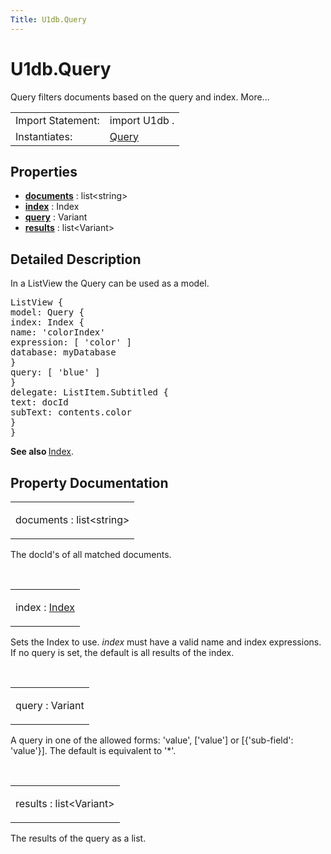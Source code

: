 ```yaml
---
Title: U1db.Query
---
```


# U1db.Query

<span class="subtitle"></span>
<!-- $$$Query-brief -->
<p>Query filters documents based on the query and index. More...</p>
<!-- @@@Query -->
<table class="alignedsummary">
<tr><td class="memItemLeft rightAlign topAlign"> Import Statement:</td><td class="memItemRight bottomAlign"> import U1db .</td></tr><tr><td class="memItemLeft rightAlign topAlign"> Instantiates:</td><td class="memItemRight bottomAlign"> <a href="https://developer.ubuntu.com../query.html">Query</td></tr></table><ul>
</ul>
<h2 id="properties">Properties</h2>
<ul>
<li class="fn"><b><b><a href="#documents-prop">documents</a></b></b> : list&lt;string&gt;</li>
<li class="fn"><b><b><a href="#index-prop">index</a></b></b> : Index</li>
<li class="fn"><b><b><a href="#query-prop">query</a></b></b> : Variant</li>
<li class="fn"><b><b><a href="#results-prop">results</a></b></b> : list&lt;Variant&gt;</li>
</ul>
<!-- $$$Query-description -->
<h2 id="details">Detailed Description</h2>
</p>
<p>In a ListView the Query can be used as a model.</p>
<pre class="qml"><span class="type">ListView</span> {
<span class="name">model</span>: <span class="name">Query</span> {
<span class="name">index</span>: <span class="name">Index</span> {
<span class="name">name</span>: <span class="string">'colorIndex'</span>
<span class="name">expression</span>: [ <span class="string">'color'</span> ]
<span class="name">database</span>: <span class="name">myDatabase</span>
}
<span class="name">query</span>: [ <span class="string">'blue'</span> ]
}
<span class="name">delegate</span>: <span class="name">ListItem</span>.Subtitled {
<span class="name">text</span>: <span class="name">docId</span>
<span class="name">subText</span>: <span class="name">contents</span>.<span class="name">color</span>
}
}</pre>
<p><b>See also </b><a href="U1db.Index.md">Index</a>.</p>
<!-- @@@Query -->
<h2>Property Documentation</h2>
<!-- $$$documents -->
<table class="qmlname"><tr valign="top" id="documents-prop"><td class="tblQmlPropNode"><p><span class="name">documents</span> : <span class="type">list</span>&lt;<span class="type">string</span>&gt;</p></td></tr></table><p>The docId's of all matched documents.</p>
<!-- @@@documents -->
<br/>
<!-- $$$index -->
<table class="qmlname"><tr valign="top" id="index-prop"><td class="tblQmlPropNode"><p><span class="name">index</span> : <span class="type"><a href="U1db.Index.md">Index</a></span></p></td></tr></table><p>Sets the Index to use. <i>index</i> must have a valid name and index expressions. If no query is set, the default is all results of the index.</p>
<!-- @@@index -->
<br/>
<!-- $$$query -->
<table class="qmlname"><tr valign="top" id="query-prop"><td class="tblQmlPropNode"><p><span class="name">query</span> : <span class="type">Variant</span></p></td></tr></table><p>A query in one of the allowed forms: 'value', ['value'] or [{'sub-field': 'value'}]. The default is equivalent to '*'.</p>
<!-- @@@query -->
<br/>
<!-- $$$results -->
<table class="qmlname"><tr valign="top" id="results-prop"><td class="tblQmlPropNode"><p><span class="name">results</span> : <span class="type">list</span>&lt;<span class="type">Variant</span>&gt;</p></td></tr></table><p>The results of the query as a list.</p>
<!-- @@@results -->
<br/>
